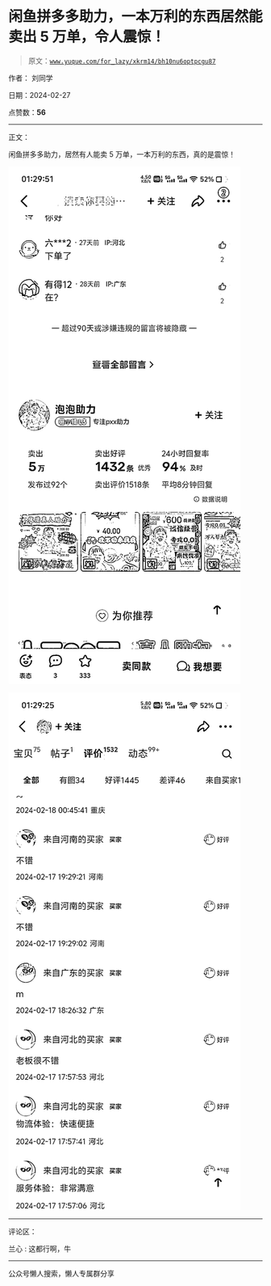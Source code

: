 # 闲鱼拼多多助力，一本万利的东西居然能卖出 5 万单，令人震惊！

> 原文：[`www.yuque.com/for_lazy/xkrm14/bh10nu6optpcgu87`](https://www.yuque.com/for_lazy/xkrm14/bh10nu6optpcgu87)

作者： 刘同学

日期：2024-02-27

点赞数：**56**

* * *

正文：

闲鱼拼多多助力，居然有人能卖 5 万单，一本万利的东西，真的是震惊！

![](img/1787a4443d15c89010346d2e98649103.png)

![](img/0f5b99a47f9ec9fa4a62f4e3125592b6.png)

* * *

评论区：

兰心 : 这都行啊，牛

* * *

公众号懒人搜索，懒人专属群分享